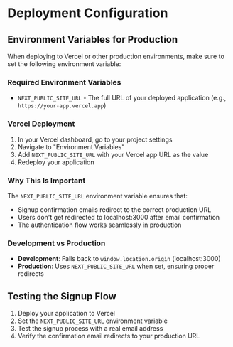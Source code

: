 # Deployment Configuration

## Environment Variables for Production

When deploying to Vercel or other production environments, make sure to set the following environment variable:

### Required Environment Variables

- `NEXT_PUBLIC_SITE_URL` - The full URL of your deployed application (e.g., `https://your-app.vercel.app`)

### Vercel Deployment

1. In your Vercel dashboard, go to your project settings
2. Navigate to "Environment Variables"
3. Add `NEXT_PUBLIC_SITE_URL` with your Vercel app URL as the value
4. Redeploy your application

### Why This Is Important

The `NEXT_PUBLIC_SITE_URL` environment variable ensures that:
- Signup confirmation emails redirect to the correct production URL
- Users don't get redirected to localhost:3000 after email confirmation
- The authentication flow works seamlessly in production

### Development vs Production

- **Development**: Falls back to `window.location.origin` (localhost:3000)
- **Production**: Uses `NEXT_PUBLIC_SITE_URL` when set, ensuring proper redirects

## Testing the Signup Flow

1. Deploy your application to Vercel
2. Set the `NEXT_PUBLIC_SITE_URL` environment variable
3. Test the signup process with a real email address
4. Verify the confirmation email redirects to your production URL